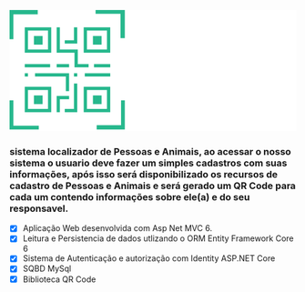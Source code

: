 
![](https://raw.githubusercontent.com/RD-Ricardo/TiAchei-Tcc/main/wwwroot/img/LogoTiacheiApresentacao.png?token=GHSAT0AAAAAABWI43LSHG3RMXRH65UTPP3WYX7SXBQ)

 
  
  ### sistema localizador de Pessoas e Animais, ao acessar o nosso sistema o usuario deve fazer um simples cadastros com suas informações, após isso será disponibilizado os recursos de cadastro de Pessoas e Animais e será gerado um QR Code para cada um contendo informações sobre ele(a) e do seu responsavel.
- [x] Aplicação Web desenvolvida com Asp Net MVC 6.
- [x] Leitura e Persistencia de dados utlizando o ORM Entity Framework Core 6
- [x] Sistema de Autenticação e autorização com Identity ASP.NET Core
- [x] SQBD MySql
- [x] Biblioteca QR Code
